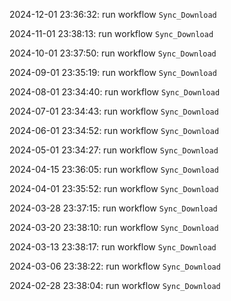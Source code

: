2024-12-01 23:36:32: run workflow `Sync_Download` 

2024-11-01 23:38:13: run workflow `Sync_Download` 

2024-10-01 23:37:50: run workflow `Sync_Download` 

2024-09-01 23:35:19: run workflow `Sync_Download` 

2024-08-01 23:34:40: run workflow `Sync_Download` 

2024-07-01 23:34:43: run workflow `Sync_Download` 

2024-06-01 23:34:52: run workflow `Sync_Download` 

2024-05-01 23:34:27: run workflow `Sync_Download` 

2024-04-15 23:36:05: run workflow `Sync_Download` 

2024-04-01 23:35:52: run workflow `Sync_Download` 

2024-03-28 23:37:15: run workflow `Sync_Download` 

2024-03-20 23:38:10: run workflow `Sync_Download` 

2024-03-13 23:38:17: run workflow `Sync_Download` 

2024-03-06 23:38:22: run workflow `Sync_Download` 

2024-02-28 23:38:04: run workflow `Sync_Download` 


